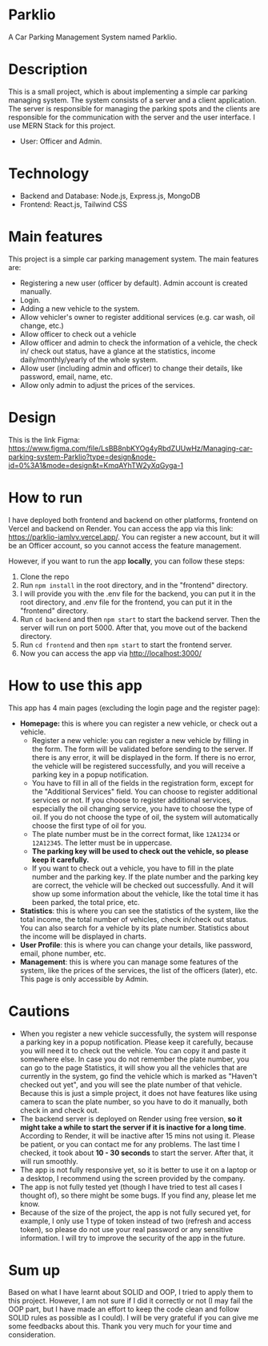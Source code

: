 # Parklio
A Car Parking Management System named Parklio.

# Description
This is a small project, which is about implementing a simple car parking managing system. The system consists of a server and a client application. The server is responsible for managing the parking spots and the clients are responsible for the communication with the server and the user interface. I use MERN Stack for this project.
- User: Officer and Admin.

# Technology

- Backend and Database: Node.js, Express.js, MongoDB
- Frontend: React.js, Tailwind CSS

# Main features

This project is a simple car parking management system. The main features are:

- Registering a new user (officer by default). Admin account is created manually.
- Login.
- Adding a new vehicle to the system.
- Allow vehicler's owner to register additional services (e.g. car wash, oil change, etc.)
- Allow officer to check out a vehicle
- Allow officer and admin to check the information of a vehicle, the check in/ check out status, have a glance at the statistics, income daily/monthly/yearly of the whole system.
- Allow user (including admin and officer) to change their details, like password, email, name, etc.
- Allow only admin to adjust the prices of the services.

# Design
This is the link Figma: <https://www.figma.com/file/LsBB8nbKYOg4yRbdZUUwHz/Managing-car-parking-system-Parklio?type=design&node-id=0%3A1&mode=design&t=KmqAYhTW2yXqGyga-1>

# How to run
I have deployed both frontend and backend on other platforms, frontend on Vercel and backend on Render. You can access the app via this link: <https://parklio-iamlvv.vercel.app/>. You can register a new account, but it will be an Officer account, so you cannot access the feature management.

However, if you want to run the app **locally**, you can follow these steps:

1. Clone the repo
2. Run `npm install` in the root directory, and in the "frontend" directory.
3. I will provide you with the .env file for the backend, you can put it in the root directory, and .env file for the frontend, you can put it in the "frontend" directory.
4. Run `cd backend` and then `npm start` to start the backend server. Then the server will run on port 5000. After that, you move out of the backend directory.
5. Run `cd frontend` and then `npm start` to start the frontend server.
6. Now you can access the app via <http://localhost:3000/>

# How to use this app
This app has 4 main pages (excluding the login page and the register page):

- **Homepage:** this is where you can register a new vehicle, or check out a vehicle.
    - Register a new vehicle: you can register a new vehicle by filling in the form. The form will be validated before sending to the server. If there is any error, it will be displayed in the form. If there is no error, the vehicle will be registered successfully, and you will receive a parking key in a popup notification.
    - You have to fill in all of the fields in the registration form, except for the "Additional Services" field. You can choose to register additional services or not. If you choose to register additional services, especially the oil changing service, you have to choose the type of oil. If you do not choose the type of oil, the system will automatically choose the first type of oil for you.
    - The plate number must be in the correct format, like `12A1234` or `12A12345`. The letter must be in uppercase.
    - **The parking key will be used to check out the vehicle, so please keep it carefully.**
    - If you want to check out a vehicle, you have to fill in the plate number and the parking key. If the plate number and the parking key are correct, the vehicle will be checked out successfully. And it will show up some information about the vehicle, like the total time it has been parked, the total price, etc.
- **Statistics**: this is where you can see the statistics of the system, like the total income, the total number of vehicles, check in/check out status. You can also search for a vehicle by its plate number. Statistics about the income will be displayed in charts.
- **User Profile**: this is where you can change your details, like password, email, phone number, etc.
- **Management**: this is where you can manage some features of the system, like the prices of the services, the list of the officers (later), etc. This page is only accessible by Admin.

# Cautions

- When you register a new vehicle successfully, the system will response a parking key in a popup notification. Please keep it carefully, because you will need it to check out the vehicle. You can copy it and paste it somewhere else. In case you do not remember the plate number, you can go to the page Statistics, it will show you all the vehicles that are currently in the system, go find the vehicle which is marked as "Haven't checked out yet", and you will see the plate number of that vehicle. Because this is just a simple project, it does not have features like using camera to scan the plate number, so you have to do it manually, both check in and check out.
- The backend server is deployed on Render using free version, **so it might take a while to start the server if it is inactive for a long time**. According to Render, it will be inactive after 15 mins not using it. Please be patient, or you can contact me for any problems. The last time I checked, it took about **10 - 30 seconds** to start the server. After that, it will run smoothly.
- The app is not fully responsive yet, so it is better to use it on a laptop or a desktop, I recommend using the screen provided by the company.
- The app is not fully tested yet (though I have tried to test all cases I thought of), so there might be some bugs. If you find any, please let me know.
- Because of the size of the project, the app is not fully secured yet, for example, I only use 1 type of token instead of two (refresh and access token), so please do not use your real password or any sensitive information. I will try to improve the security of the app in the future.

# Sum up

Based on what I have learnt about SOLID and OOP, I tried to apply them to this project. However, I am not sure if I did it correctly or not (I may fail the OOP part, but I have made an effort to keep the code clean and follow SOLID rules as possible as I could). I will be very grateful if you can give me some feedbacks about this. Thank you very much for your time and consideration.
